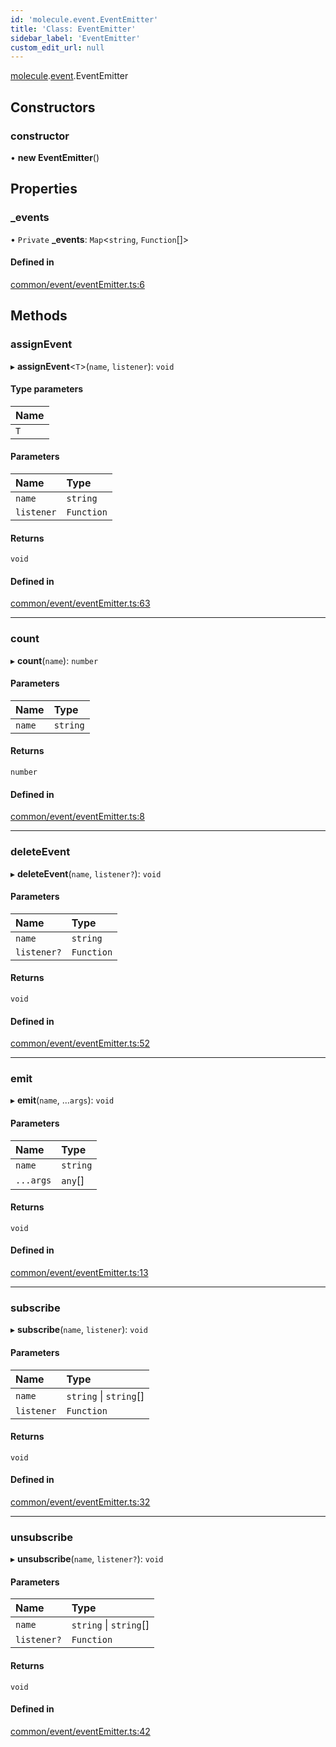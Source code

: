 ```yaml
---
id: 'molecule.event.EventEmitter'
title: 'Class: EventEmitter'
sidebar_label: 'EventEmitter'
custom_edit_url: null
---
```


[molecule](../namespaces/molecule).[event](../namespaces/molecule.event).EventEmitter

## Constructors

### constructor

• **new EventEmitter**()

## Properties

### \_events

• `Private` **\_events**: `Map`<`string`, `Function`[]\>

#### Defined in

[common/event/eventEmitter.ts:6](https://github.com/DTStack/molecule/blob/927b7d39/src/common/event/eventEmitter.ts#L6)

## Methods

### assignEvent

▸ **assignEvent**<`T`\>(`name`, `listener`): `void`

#### Type parameters

| Name |
| :--- |
| `T`  |

#### Parameters

| Name       | Type       |
| :--------- | :--------- |
| `name`     | `string`   |
| `listener` | `Function` |

#### Returns

`void`

#### Defined in

[common/event/eventEmitter.ts:63](https://github.com/DTStack/molecule/blob/927b7d39/src/common/event/eventEmitter.ts#L63)

---

### count

▸ **count**(`name`): `number`

#### Parameters

| Name   | Type     |
| :----- | :------- |
| `name` | `string` |

#### Returns

`number`

#### Defined in

[common/event/eventEmitter.ts:8](https://github.com/DTStack/molecule/blob/927b7d39/src/common/event/eventEmitter.ts#L8)

---

### deleteEvent

▸ **deleteEvent**(`name`, `listener?`): `void`

#### Parameters

| Name        | Type       |
| :---------- | :--------- |
| `name`      | `string`   |
| `listener?` | `Function` |

#### Returns

`void`

#### Defined in

[common/event/eventEmitter.ts:52](https://github.com/DTStack/molecule/blob/927b7d39/src/common/event/eventEmitter.ts#L52)

---

### emit

▸ **emit**(`name`, ...`args`): `void`

#### Parameters

| Name      | Type     |
| :-------- | :------- |
| `name`    | `string` |
| `...args` | `any`[]  |

#### Returns

`void`

#### Defined in

[common/event/eventEmitter.ts:13](https://github.com/DTStack/molecule/blob/927b7d39/src/common/event/eventEmitter.ts#L13)

---

### subscribe

▸ **subscribe**(`name`, `listener`): `void`

#### Parameters

| Name       | Type                   |
| :--------- | :--------------------- |
| `name`     | `string` \| `string`[] |
| `listener` | `Function`             |

#### Returns

`void`

#### Defined in

[common/event/eventEmitter.ts:32](https://github.com/DTStack/molecule/blob/927b7d39/src/common/event/eventEmitter.ts#L32)

---

### unsubscribe

▸ **unsubscribe**(`name`, `listener?`): `void`

#### Parameters

| Name        | Type                   |
| :---------- | :--------------------- |
| `name`      | `string` \| `string`[] |
| `listener?` | `Function`             |

#### Returns

`void`

#### Defined in

[common/event/eventEmitter.ts:42](https://github.com/DTStack/molecule/blob/927b7d39/src/common/event/eventEmitter.ts#L42)

